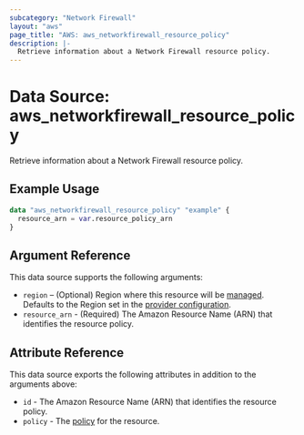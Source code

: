 ```yaml
---
subcategory: "Network Firewall"
layout: "aws"
page_title: "AWS: aws_networkfirewall_resource_policy"
description: |-
  Retrieve information about a Network Firewall resource policy.
---
```


# Data Source: aws_networkfirewall_resource_policy

Retrieve information about a Network Firewall resource policy.

## Example Usage

```terraform
data "aws_networkfirewall_resource_policy" "example" {
  resource_arn = var.resource_policy_arn
}
```

## Argument Reference

This data source supports the following arguments:

* `region` – (Optional) Region where this resource will be [managed](https://docs.aws.amazon.com/general/latest/gr/rande.html#regional-endpoints). Defaults to the Region set in the [provider configuration](https://registry.terraform.io/providers/hashicorp/aws/latest/docs#aws-configuration-reference).
* `resource_arn` - (Required) The Amazon Resource Name (ARN) that identifies the resource policy.

## Attribute Reference

This data source exports the following attributes in addition to the arguments above:

* `id` - The Amazon Resource Name (ARN) that identifies the resource policy.
* `policy` - The [policy][1] for the resource.

[1]: https://registry.terraform.io/providers/hashicorp/aws/latest/docs/resources/networkfirewall_resource_policy
